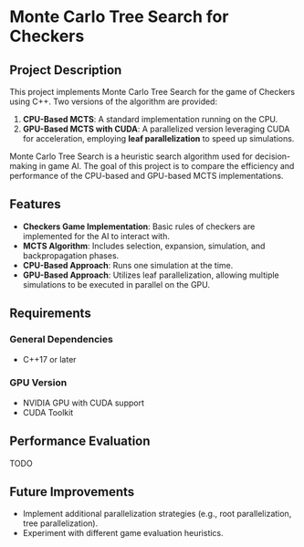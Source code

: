 # Monte Carlo Tree Search for Checkers

## Project Description
This project implements Monte Carlo Tree Search for the game of Checkers using C++. Two versions of the algorithm are provided:

1. **CPU-Based MCTS**: A standard implementation running on the CPU.
2. **GPU-Based MCTS with CUDA**: A parallelized version leveraging CUDA for acceleration, employing **leaf parallelization** to speed up simulations.

Monte Carlo Tree Search is a heuristic search algorithm used for decision-making in game AI. The goal of this project is to compare the efficiency and performance of the CPU-based and GPU-based MCTS implementations.

## Features
- **Checkers Game Implementation**: Basic rules of checkers are implemented for the AI to interact with.
- **MCTS Algorithm**: Includes selection, expansion, simulation, and backpropagation phases.
- **CPU-Based Approach**: Runs one simulation at the time.
- **GPU-Based Approach**: Utilizes leaf parallelization, allowing multiple simulations to be executed in parallel on the GPU.

## Requirements
### General Dependencies
- C++17 or later

### GPU Version
- NVIDIA GPU with CUDA support
- CUDA Toolkit

## Performance Evaluation
TODO
<!--
| Method        | Time per Simulation | Nodes Evaluated | Speedup Factor |
|--------------|--------------------|----------------|---------------|
| CPU (Multi-threaded) | TBD ms | TBD | 1x |
| GPU (Leaf Parallelization) | TBD ms | TBD | TBDx |
-->

## Future Improvements
- Implement additional parallelization strategies (e.g., root parallelization, tree parallelization).
- Experiment with different game evaluation heuristics.
